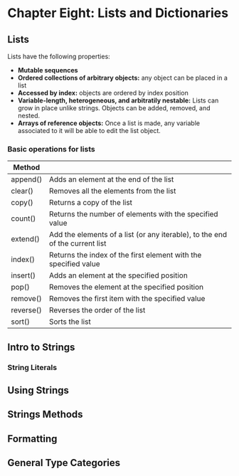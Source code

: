 # Chapter Eight:  Lists and Dictionaries


## Lists
Lists have the following properties:
+ **Mutable sequences** 
+ **Ordered collections of arbitrary objects:** any object can be placed in a list
+ **Accessed by index:**  objects are ordered by index position 
+ **Variable-length, heterogeneous, and arbitratily nestable:** Lists can grow in place unlike strings.  Objects can be added, removed, and nested.
+ **Arrays of reference objects:**  Once a list is made, any variable associated to it will be able to edit the list object.

### Basic operations for lists
| Method |  |
|-|-|
|append()  |  Adds an element at the end of the list|
|clear()  |  Removes all the elements from the list|
|copy()  |  Returns a copy of the list|
|count()  |  Returns the number of elements with the specified value|
|extend()  |  Add the elements of a list (or any iterable), to the end of the current list|
|index() |   Returns the index of the first element with the specified value|
|insert()   | Adds an element at the specified position|
|pop()  |  Removes the element at the specified position|
|remove()  |  Removes the first item with the specified value|
|reverse()  |  Reverses the order of the list|
|sort()   | Sorts the list|

## Intro to Strings
### String Literals

## Using Strings


## Strings Methods

## Formatting


## General Type Categories
